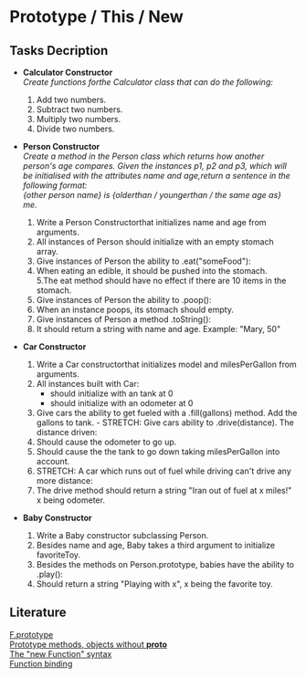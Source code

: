 # Prototype / This / New

## Tasks Decription  

* **Calculator Constructor**   
  *Create functions forthe Calculator class that can do the following:*
    1. Add two numbers.
    2. Subtract two numbers.
    3. Multiply two numbers.
    4. Divide two numbers.
 

* **Person Constructor**  
  *Create a method in the Person class which returns how another person's age compares. Given the instances p1, p2 and p3, which will be initialised with the attributes name and age,return a sentence in the following format:  
    {other person name} is {olderthan / youngerthan / the same age as} me.*  
    1. Write a Person Constructorthat initializes name and age from arguments.
    2. All instances of Person should initialize with an empty stomach array.
    3. Give instances of Person the ability to .eat("someFood"):
    4. When eating an edible, it should be pushed into the stomach.   
    5.The eat method should have no effect if there are 10 items in the stomach.
    6. Give instances of Person the ability to .poop():
    7. When an instance poops, its stomach should empty.
    8. Give instances of Person a method .toString():
    9. It should return a string with name and age. Example: "Mary, 50"

 * **Car Constructor**   
    1. Write a Car constructorthat initializes model and milesPerGallon from arguments.
    2. All instances built with Car:
        - should initialize with an tank at 0
        - should initialize with an odometer at 0 
    3. Give cars the ability to get fueled with a .fill(gallons) method. Add the gallons to tank. -
    STRETCH: Give cars ability to .drive(distance). The distance driven:
    4. Should cause the odometer to go up.
    5. Should cause the the tank to go down taking milesPerGallon into account.
    6. STRETCH: A car which runs out of fuel while driving can't drive any more distance:
    7. The drive method should return a string "Iran out of fuel at x miles!" x being odometer.  

* **Baby Constructor**   
    1. Write a Baby constructor subclassing Person.
    2. Besides name and age, Baby takes a third argument to initialize favoriteToy.
    3. Besides the methods on Person.prototype, babies have the ability to .play():
    4. Should return a string "Playing with x", x being the favorite toy.
    
## Literature

[F.prototype](https://javascript.info/function-prototype)    
[Prototype methods, objects without __proto__](https://javascript.info/prototype-methods)    
[The "new Function" syntax](https://javascript.info/new-function)    
[Function binding](https://javascript.info/bind)    